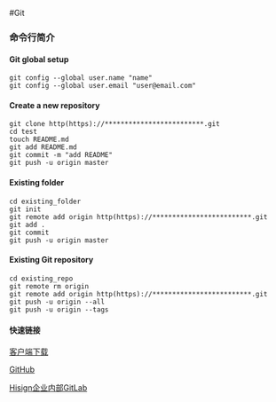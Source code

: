#Git

### 命令行简介
#### Git global setup
```
git config --global user.name "name"
git config --global user.email "user@email.com"
```
 
#### Create a new repository
```
git clone http(https)://*************************.git
cd test
touch README.md
git add README.md
git commit -m "add README"
git push -u origin master
```
 
#### Existing folder
```
cd existing_folder
git init
git remote add origin http(https)://*************************.git
git add .
git commit
git push -u origin master
```
 
#### Existing Git repository
```
cd existing_repo
git remote rm origin
git remote add origin http(https)://*************************.git
git push -u origin --all
git push -u origin --tags
```
 
#### 快速链接
[客户端下载](https://git-scm.com/downloads)

[GitHub](https://github.com/)
 
[Hisign企业内部GitLab](http://gitlab.hisign.top:6003)